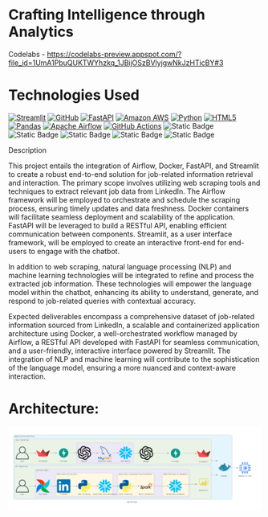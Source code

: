 # Crafting Intelligence through Analytics


Codelabs - https://codelabs-preview.appspot.com/?file_id=1UmA1PbuQUKTWYhzkq_1JBijOSzBVlyjgwNkJzHTicBY#3


# Technologies Used

[![Streamlit](https://img.shields.io/badge/Streamlit-FF4B4B?style=for-the-badge&logo=Streamlit&logoColor=white)](https://streamlit.io/)
[![GitHub](https://img.shields.io/badge/GitHub-100000?style=for-the-badge&logo=github&logoColor=white)](https://github.com/)
[![FastAPI](https://img.shields.io/badge/fastapi-109989?style=for-the-badge&logo=FASTAPI&logoColor=white)](https://fastapi.tiangolo.com/)
[![Amazon AWS](https://img.shields.io/badge/Amazon_AWS-FF9900?style=for-the-badge&logo=amazonaws&logoColor=white)](https://aws.amazon.com/)
[![Python](https://img.shields.io/badge/Python-FFD43B?style=for-the-badge&logo=python&logoColor=blue)](https://www.python.org/)
[![HTML5](https://img.shields.io/badge/HTML5-E34F26?style=for-the-badge&logo=html5&logoColor=white)](https://developer.mozilla.org/en-US/docs/Web/Guide/HTML/HTML5)
[![Pandas](https://img.shields.io/badge/Pandas-2C2D72?style=for-the-badge&logo=pandas&logoColor=white)](https://pandas.pydata.org/)
[![Apache Airflow](https://img.shields.io/badge/Airflow-017CEE?style=for-the-badge&logo=Apache%20Airflow&logoColor=white)](https://airflow.apache.org/)
[![GitHub Actions](https://img.shields.io/badge/Github%20Actions-282a2e?style=for-the-badge&logo=githubactions&logoColor=367cfe)](https://github.com/features/actions)
![Static Badge](https://img.shields.io/badge/Docker-%232496ED?style=for-the-badge&logo=Docker&color=blue)
![Static Badge](https://img.shields.io/badge/Google%20Cloud%20Platform-%234285F4?style=for-the-badge&logoColor=%234285F4)
![Static Badge](https://img.shields.io/badge/ApacheSpark-%23E25A1C?style=for-the-badge&logo=ApacheSpark&logoColor=%23E25A1C&color=green)
![Static Badge](https://img.shields.io/badge/OpenAI-%23412991?style=for-the-badge&logo=OpenAI&logoColor=%23412991&color=red)
![Static Badge](https://img.shields.io/badge/Postgres-%234169E1?style=for-the-badge&logo=PostgreSQL&logoColor=%234169E1&color=black)




Description

This project entails the integration of Airflow, Docker, FastAPI, and Streamlit to create a robust end-to-end solution for job-related information retrieval and interaction. The primary scope involves utilizing web scraping tools and techniques to extract relevant job data from LinkedIn. The Airflow framework will be employed to orchestrate and schedule the scraping process, ensuring timely updates and data freshness. Docker containers will facilitate seamless deployment and scalability of the application. FastAPI will be leveraged to build a RESTful API, enabling efficient communication between components. Streamlit, as a user interface framework, will be employed to create an interactive front-end for end-users to engage with the chatbot.

In addition to web scraping, natural language processing (NLP) and machine learning technologies will be integrated to refine and process the extracted job information. These technologies will empower the language model within the chatbot, enhancing its ability to understand, generate, and respond to job-related queries with contextual accuracy.

Expected deliverables encompass a comprehensive dataset of job-related information sourced from LinkedIn, a scalable and containerized application architecture using Docker, a well-orchestrated workflow managed by Airflow, a RESTful API developed with FastAPI for seamless communication, and a user-friendly, interactive interface powered by Streamlit. The integration of NLP and machine learning will contribute to the sophistication of the language model, ensuring a more nuanced and context-aware interaction.


# Architecture:



![Alt text](image.png)
